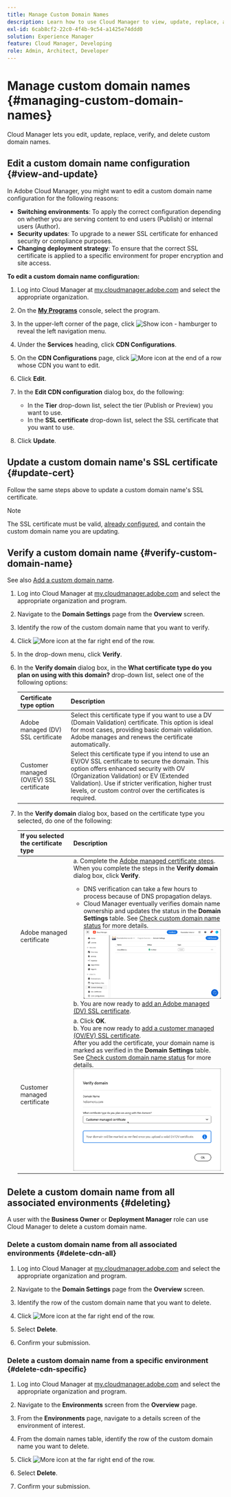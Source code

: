 ```yaml
---
title: Manage Custom Domain Names
description: Learn how to use Cloud Manager to view, update, replace, and delete custom domain names.
exl-id: 6cab8cf2-22c0-4f4b-9c54-a1425e74ddd0
solution: Experience Manager
feature: Cloud Manager, Developing
role: Admin, Architect, Developer
---
```


# Manage custom domain names {#managing-custom-domain-names}

Cloud Manager lets you edit, update, replace, verify, and delete custom domain names.

## Edit a custom domain name configuration {#view-and-update}

In Adobe Cloud Manager, you might want to edit a custom domain name configuration for the following reasons:

* **Switching environments**: To apply the correct configuration depending on whether you are serving content to end users (Publish) or internal users (Author).
* **Security updates**: To upgrade to a newer SSL certificate for enhanced security or compliance purposes.
* **Changing deployment strategy**: To ensure that the correct SSL certificate is applied to a specific environment for proper encryption and site access.

**To edit a custom domain name configuration:**

1. Log into Cloud Manager at [my.cloudmanager.adobe.com](https://my.cloudmanager.adobe.com/) and select the appropriate organization.

1. On the **[My Programs](/help/implementing/cloud-manager/navigation.md#my-programs)** console, select the program.

1. In the upper-left corner of the page, click ![Show icon - hamburger](https://spectrum.adobe.com/static/icons/workflow_18/Smock_ShowMenu_18_N.svg) to reveal the left navigation menu.

1. Under the **Services** heading, click **CDN Configurations**.

1. On the **CDN Configurations** page, click ![More icon](https://spectrum.adobe.com/static/icons/workflow_18/Smock_More_18_N.svg) at the end of a row whose CDN you want to edit. 

1. Click **Edit**.

1. In the **Edit CDN configuration** dialog box, do the following:

    * In the **Tier** drop-down list, select the tier (Publish or Preview) you want to use.
    * In the **SSL certificate** drop-down list, select the SSL certificate that you want to use.

1. Click **Update**.


## Update a custom domain name's SSL certificate {#update-cert}

Follow the same steps above to update a custom domain name's SSL certificate.

>[!NOTE]
>
>The SSL certificate must be valid, [already configured](/help/implementing/cloud-manager/managing-ssl-certifications/introduction-to-ssl-certificates.md), and contain the custom domain name you are updating.


## Verify a custom domain name {#verify-custom-domain-name}

See also [Add a custom domain name](/help/implementing/cloud-manager/custom-domain-names/add-custom-domain-name.md).

1. Log into Cloud Manager at [my.cloudmanager.adobe.com](https://my.cloudmanager.adobe.com/) and select the appropriate organization and program.

1. Navigate to the **Domain Settings** page from the **Overview** screen.

1. Identify the row of the custom domain name that you want to verify.

1. Click ![More icon](https://spectrum.adobe.com/static/icons/workflow_18/Smock_More_18_N.svg) at the far right end of the row.

1. In the drop-down menu, click **Verify**.

1. In the **Verify domain** dialog box, in the **What certificate type do you plan on using with this domain?** drop-down list, select one of the following options:

   | Certificate type option | Description |
   | --- | --- |
   | Adobe managed (DV) SSL certificate | Select this certificate type if you want to use a DV (Domain Validation) certificate. This option is ideal for most cases, providing basic domain validation. Adobe manages and renews the certificate automatically. |
   | Customer managed (OV/EV) SSL certificate | Select this certificate type if you intend to use an EV/OV SSL certificate to secure the domain. This option offers enhanced security with OV (Organization Validation) or EV (Extended Validation). Use if stricter verification, higher trust levels, or custom control over the certificates is required. |

1. In the **Verify domain** dialog box, based on the certificate type you selected, do one of the following:

   | If you selected the certificate type | Description |
   | --- | ---  |
   | Adobe managed certificate |a. Complete the [Adobe managed certificate steps](/help/implementing/cloud-manager/custom-domain-names/add-custom-domain-name.md#adobe-managed-cert-steps). When you complete the steps in the **Verify domain** dialog box, click **Verify**.<ul><li>DNS verification can take a few hours to process because of DNS propagation delays.</li><li>Cloud Manager eventually verifies domain name ownership and updates the status in the **Domain Settings** table. See [Check custom domain name status](/help/implementing/cloud-manager/custom-domain-names/check-domain-name-status.md) for more details.</li>![Verify domain status](/help/implementing/cloud-manager/assets/domain-settings-verified.png)</li></ul>b. You are now ready to [add an Adobe managed (DV) SSL certificate](/help/implementing/cloud-manager/managing-ssl-certifications/add-ssl-certificate.md#add-adobe-managed-ssl-cert).</li></ul> |
   | Customer managed certificate | a. Click **OK**.<br>b. You are now ready to [add a customer managed (OV/EV) SSL certificate](/help/implementing/cloud-manager/managing-ssl-certifications/add-ssl-certificate.md#add-customer-managed-ssl-cert).<br>After you add the certificate, your domain name is marked as verified in the **Domain Settings** table. See [Check custom domain name status](/help/implementing/cloud-manager/custom-domain-names/check-domain-name-status.md) for more details.</li></ul><br>![Verify domain for a customer managed EV/OV certificate](/help/implementing/cloud-manager/assets/verify-domain-customer-managed-step.png) |


## Delete a custom domain name from all associated environments {#deleting}

A user with the **Business Owner** or **Deployment Manager** role can use Cloud Manager to delete a custom domain name.

### Delete a custom domain name from all associated environments {#delete-cdn-all}

1. Log into Cloud Manager at [my.cloudmanager.adobe.com](https://my.cloudmanager.adobe.com/) and select the appropriate organization and program.

1. Navigate to the **Domain Settings** page from the **Overview** screen.

1. Identify the row of the custom domain name that you want to delete.

1. Click ![More icon](https://spectrum.adobe.com/static/icons/workflow_18/Smock_More_18_N.svg) at the far right end of the row.

1. Select **Delete**.

1. Confirm your submission.


### Delete a custom domain name from a specific environment {#delete-cdn-specific}

1. Log into Cloud Manager at [my.cloudmanager.adobe.com](https://my.cloudmanager.adobe.com/) and select the appropriate organization and program.

1. Navigate to the **Environments** screen from the **Overview** page.

1. From the **Environments** page, navigate to a details screen of the environment of interest.

1. From the domain names table, identify the row of the custom domain name you want to delete.

1. Click ![More icon](https://spectrum.adobe.com/static/icons/workflow_18/Smock_More_18_N.svg) at the far right end of the row.

1. Select **Delete**.

1. Confirm your submission.
